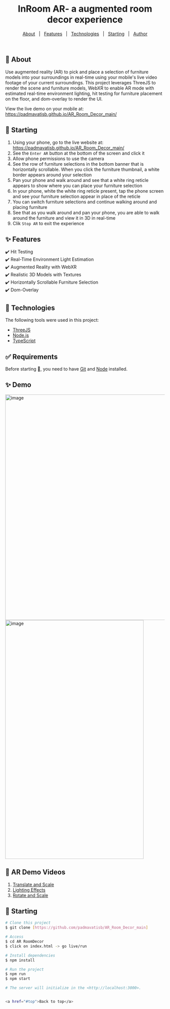 
<div align="center" id="top"> 
	<h1>InRoom AR- a augmented room decor experience</h1>

<!---<a href="https://roomdecor-arpadmavati.netlify.app/">Demo</a>


<h1 align="center">AR Room Decor </h1>
  <a href="https://687e34fd82242c00085b25c7--roomdecor-padmavati.netlify.app/" target="_blank" class="btn">
      🔄 Translate + Scale Demo
    </a> <br>
    <a href="https://687e378399c05a0008faa581--roomdecor-padmavati.netlify.app/" target="_blank" class="btn">
      🔁 Rotate + Scale Demo
    </a>--->
</div>

<p align="center">
</p>

<!-- Status -->

<!-- <h4 align="center">
	🚧 AR Room-Decor  🚧
</h4>

<hr> -->

<p align="center">
  <a href="#dart-about">About</a> &#xa0; | &#xa0; 
  <a href="#sparkles-features">Features</a> &#xa0; | &#xa0;
  <a href="#rocket-technologies">Technologies</a> &#xa0; | &#xa0;
  <a href="#checkered_flag-starting">Starting</a> &#xa0; | &#xa0;
  <a href="https://github.com/padmavatisb" target="_blank">Author</a>
</p>

<br>

## :dart: About

Use augmented reality (AR) to pick and place a selection of furniture models into your surroundings in real-time using your mobile's live video footage of your current surroundings. This project leverages ThreeJS to render the scene and furniture models, WebXR to enable AR mode with estimated real-time environment lighting, hit testing for furniture placement on the floor, and dom-overlay to render the UI.

View the live demo on your mobile at: https://padmavatisb.github.io/AR_Room_Decor_main/

## :checkered_flag: Starting

1. Using your phone, go to the live website at: https://padmavatisb.github.io/AR_Room_Decor_main/
2. See the `Enter AR` button at the bottom of the screen and click it
3. Allow phone permissions to use the camera
4. See the row of furniture selections in the bottom banner that is horizontally scrollable. When you click the furniture thumbnail, a white border appears around your selection
5. Pan your phone and walk around and see that a white ring reticle appears to show where you can place your furniture selection
6. In your phone, white the white ring reticle present, tap the phone screen and see your furniture selection appear in place of the reticle
7. You can switch furniture selections and continue walking around and placing furniture
8. See that as you walk around and pan your phone, you are able to walk around the furniture and view it in 3D in real-time
9. Clik `Stop AR` to exit the experience

## :sparkles: Features

:heavy_check_mark: Hit Testing\
:heavy_check_mark: Real-Time Environment Light Estimation\
:heavy_check_mark: Augmented Reality with WebXR\
:heavy_check_mark: Realistic 3D Models with Textures\
:heavy_check_mark: Horizontally Scrollable Furniture Selection\
:heavy_check_mark: Dom-Overlay

## :rocket: Technologies

The following tools were used in this project:

- [ThreeJS](https://threejs.org/)
- [Node.js](https://nodejs.org/en/)
- [TypeScript](https://immersiveweb.dev/)

## :white_check_mark: Requirements

Before starting :checkered_flag:, you need to have [Git](https://git-scm.com) and [Node](https://nodejs.org/en/) installed.

## :sparkles: Demo
<img width="516" height="710" alt="image" src="https://github.com/user-attachments/assets/a2661748-0fdc-48e9-bbdb-97cc6874023d" />
<img width="437" height="752" alt="image" src="https://github.com/user-attachments/assets/543804fe-a3f9-46be-95c6-f0aa2239af65" />

## 🎥 AR Demo Videos

1. [Translate and Scale](https://drive.google.com/file/d/1cWTzHq1Hnv2nmVd6py_Sz8p4X92YOQZC/view?usp=drive_link)  
2. [Lighting Effects](https://drive.google.com/file/d/1stqHR9WZMTqFQg90IEiNX68vw9J-iSWz/view?usp=drive_link)  
3. [Rotate and Scale](https://drive.google.com/file/d/1lKzaEQyq1enPRqRaauBmLFTAs-Qh3P_a/view?usp=drive_link)

## :checkered_flag: Starting

```bash
# Clone this project
$ git clone [https://github.com/padmavatisb/AR_Room_Decor_main]

# Access
$ cd AR RoomDecor
$ click on index.html -> go live/run

# Install dependencies
$ npm install

# Run the project
$ npm run
$ npm start

# The server will initialize in the <http://localhost:3000>.


<a href="#top">Back to top</a>
